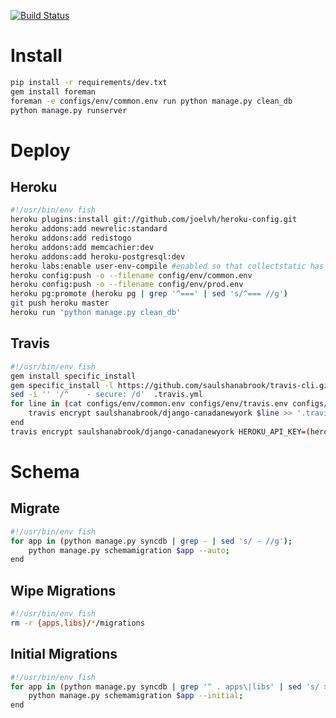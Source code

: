 [![Build Status](https://next.travis-ci.org/saulshanabrook/django-canadanewyork.png?branch=production)](https://next.travis-ci.org/saulshanabrook/django-canadanewyork)
# Install
```sh
pip install -r requirements/dev.txt
gem install foreman
foreman -e configs/env/common.env run python manage.py clean_db
python manage.py runserver
```
# Deploy

## Heroku
```sh
#!/usr/bin/env fish
heroku plugins:install git://github.com/joelvh/heroku-config.git
heroku addons:add newrelic:standard
heroku addons:add redistogo
heroku addons:add memcachier:dev
heroku addons:add heroku-postgresql:dev
heroku labs:enable user-env-compile #enabled so that collectstatic has access to amazon ec2 key
heroku config:push -o --filename config/env/common.env
heroku config:push -o --filename config/env/prod.env
heroku pg:promote (heroku pg | grep '^===' | sed 's/^=== //g')
git push heroku master
heroku run 'python manage.py clean_db'
```

## Travis
```sh
#!/usr/bin/env fish
gem install specific_install
gem specific_install -l https://github.com/saulshanabrook/travis-cli.git
sed -i '' '/^    - secure: /d'  .travis.yml
for line in (cat configs/env/common.env configs/env/travis.env configs/env/testing.env);
    travis encrypt saulshanabrook/django-canadanewyork $line >> '.travis.yml';
end
travis encrypt saulshanabrook/django-canadanewyork HEROKU_API_KEY=(heroku auth:token) >> '.travis.yml'
```

# Schema

## Migrate

```sh
#!/usr/bin/env fish
for app in (python manage.py syncdb | grep - | sed 's/ - //g');
    python manage.py schemamigration $app --auto;
end
```
## Wipe Migrations

```sh
#!/usr/bin/env fish
rm -r {apps,libs}/*/migrations
```

## Initial Migrations
```sh
#!/usr/bin/env fish
for app in (python manage.py syncdb | grep '^ . apps\|libs' | sed 's/ > //g' | sed 's/ - //g');
    python manage.py schemamigration $app --initial;
end
```